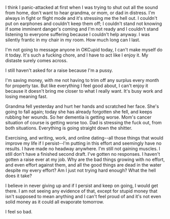 I think I panic-attacked at first when I was trying to shut out all the sound from home, don't want to hear grandma, or mom, or dad in distress. I'm always in fight or flight mode and it's stressing me the hell out. I couldn't put on earphones and couldn't keep them off; I couldn't stand not knowing if some imminent danger's coming and I'm not ready and I couldn't stand listening to everyone suffering because I couldn't help anyway. I was silently frantic in my chair in my room. How much long can I last.

I'm not going to message anyone in OKCupid today, I can't make myself do it today. It's such a fucking chore, and I have to act like I enjoy it. My distaste surely comes across.

I still haven't asked for a raise because I'm a pussy.

I'm saving money, with me not having to trim off any surplus every month for property tax. But like everything I feel good about, I can't enjoy it because it doesn't bring me closer to what I really want. It's busy work and losing meaning fast.

Grandma fell yesterday and hurt her hands and scratched her face. She's going to fall again; today she has already forgotten she fell, and keeps rubbing her wounds. So her dementia is getting worse. Mom's cancer situation of course is getting worse too. Dad is stressing the fuck out, from both situations. Everything is going straight down the shitter.

Exercising, and writing, work, and online dating--all those things that would improve my life if I persist--I'm putting in this effort and seemingly have no results. I have made no headway anywhere. I'm still not gaining muscles. I still don't have a finished second draft. I've gotten no responses. I haven't gotten a raise ever at my job. Why are the bad things growing with no effort, and even effort against them, and all the good things are dead in the water despite my every effort? Am I just not trying hard enough? What the hell does it take?

I believe in never giving up and if I persist and keep on going, I would get there. I am not seeing any evidence of that, except for stupid money that isn't supposed to mean anything and I can't feel proud of and it's not even solid money as it could all evaporate tomorrow.

I feel so bad.
